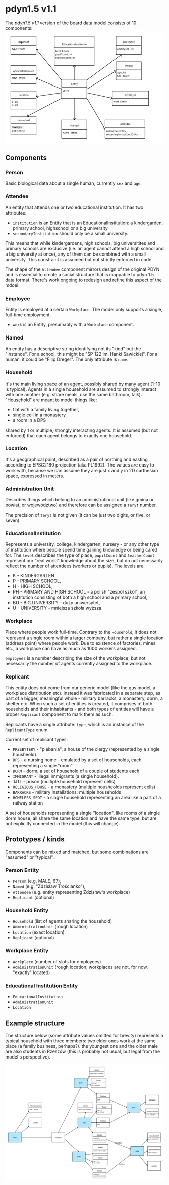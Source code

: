 # pdyn1.5 v1.1

The _pdyn1.5 v1.1_ version of the board data model consists of 10 components:
![components diagram](img/components.png)

## Components

### Person
Basic biological data about a single human; currently `sex` and `age`.

### Attendee

An entity that attends one or two educational institution. It has two attributes:

- `institution` is an Entity that is an EducationalInstitution: a kindergarden, primary school, highschool or a big university
- `secondaryInstitution` should only be a small university.

This means that while kindergardens, high schools, big universitites
and primary schools are exclusive (i.e. an agent cannot attend a high school and a big university at once),
any of them can be combined with a small university. This constraint is assumed
but not strictly enforced in code.

The shape of the `Attendee` component mirrors design of the original PDYN
and is essential to create a social structure that is mappable to pdyn 1.5
data format. There's work ongoing to redesign and refine this aspect of the mdoel.

### Employee

Entity is employed at a certain `Workplace`. The model only supports a single, full-time employment.

- `work` is an Entity, presumably with a `Workplace` component.

### Named

An entity has a descriptive string identifying not its "kind" but the "instance".
For a school, this might be "SP 122 im. Hanki Sawickiej". For a human, it could 
be "Filip Dreger". The only attribute is `name`.

### Household

It's the main living space of an agent, possibly shared by many agent (1-10 is typical). Agents
in a single household are assumed to strongly interact with one another (e.g. share meals, use
the same bathroom, talk). "Household" are meant to model things like:

- flat with a family living together,
- single cell in a monastery
- a room in a DPS
 
shared by 1 or multiple, strongly interacting agents. It is assumed
(but not enforced) that each agent belongs to exactly one household.

### Location

It's a geographical point, described as a pair of northing and easting according to EPSG2180 projection
(aka PL1992). The values are easy to work with, because we can assume they are just x and y in 2D carthesian space,
expressed in meters.

### Administration Unit

Describes things which belong to an administrational unit (like gmina or powiat, or województwo)
and therefore can be assigned a `teryt` number.

The precision of `teryt` is not given (it can be just two digits, or five, or seven)

### EducationalInstitution

Represents a university, college, kindergarten, nursery - or any other type of institution where
people spend time gaining knowledge or being cared for. The `level` describes the type of place, `pupilCount`
and `teacherCount` represent our "real world" knowledge about the size, but do not necessarily
reflect the number of attendees (workers or pupils). The levels are:

- K - KINDERGARTEN
- P - PRIMARY SCHOOL,
- H - HIGH SCHOOL,
- PH - PRIMARY AND HIGH SCHOOL - a polish "zespół szkół", an institution consisting of both a high school and a primary school,
- BU - BIG UNIVERSITY - duży uniwersytet,
- U - UNIVERSITY - mniejsza szkoła wyższa.

### Workplace

Place where people work full-time. Contrary to the `Household`, it does not represent
a single room within a larger company, but rather a single location (address point) where people
work. Due to existence of factories, mines etc., a workplace can have as much as 1000 workers assigned.

`employees` is a number describing the size of the workplace, but not necessarily the number of agents
currently assigned to the workplace.

### Replicant

This entity does not come from our generic model (like the gus model, a workplace distribution etc).
Instead it was fabricated in a separate step, as part of a bigger, meaningful whole - military barracks, a monastery,
dorm, a shelter etc. When such a set of entities is created, it comprises of
both households and their inhabitants - and both types of entities will have a proper `Replicant` component
to mark them as such.

Replicants have a single attribute: `type`, which is an instance of the `ReplicantType` enum.

Current set of replicant types:

- `PRESBYTERY` - "plebania", a house of the clergy (represented by a single housheold)
- `DPS` - a nursing home - emulated by a set of households, each representing a single "room"
- `DORM` - dorm; a set of household of a couple of students each
- `IMMIGRANT` - illegal immigrants (a single household).
- `JAIL` - prison (multiple household represent cells)
- `RELIGIOUS_HOUSE` - a monastery (multiple housheolds represent cells)
- `BARRACKS` - military installations; multiple households
- `HOMELESS_SPOT` - a single household representing an area like a part of a railway station

A set of households representing a single "location",
like rooms of a single dorm house, all share the same location and have 
the same type, but are not explicitly connected in the model (this will change).
 
## Prototypes / kinds

Components can be mixed and matched, but some combinations are "assumed" or "typical".

### Person Entity

- `Person` (e.g. MALE, 67),
- `Named` (e.g. "Zdzisław Trościanko"),
- `Attendee` (e.g. entity representing Zdzisław's workplace)
- `Replicant` (optional)

### Household Entity

- `Household` (list of agents sharing the household)
- `AdministrationUnit` (rough location)
- `Location` (exact location)
- `Replicant` (optional)

### Workplace Entity

- `Workplace` (number of slots for employees)
- `AdministrationUnit` (rough location; workplaces are not, for now, "exactly" located)

### Educational Institution Entity

- `EducationalInstitution`
- `AdministrationUnit`
- `Location`

## Example structure

The structure below (some attribute values omitted for brevity) represents a typical 
household with three members: two elder ones work at the same place (a family business, perhaps?).
the youngest one and the older male are also students in Rzeszów
(this is probably not usual, but legal from the model's perspective).

![components diagram](img/prototypes.png)

